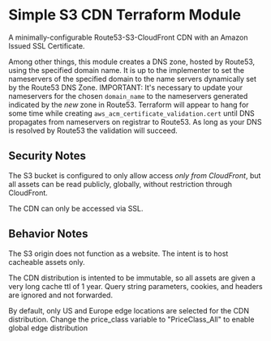 #  Simple S3 CDN Terraform Module

A minimally-configurable Route53-S3-CloudFront CDN with an Amazon Issued SSL Certificate.

Among other things, this module creates a DNS zone, hosted by Route53, using the specified domain name. It is up to the implementer to set the nameservers of the specified domain to the name servers dynamically set by the Route53 DNS Zone. IMPORTANT: It's necessary to update your nameservers for the chosen `domain_name` to the nameservers generated indicated by the _new_ zone in Route53. Terraform will appear to hang for some time while creating `aws_acm_certificate_validation.cert` until DNS propagates from nameservers on registrar to Route53. As long as your DNS is resolved by Route53 the validation will succeed.

## Security Notes

The S3 bucket is configured to only allow access _only from CloudFront_, but all assets can be read publicly, globally, without restriction through CloudFront.

The CDN can only be accessed via SSL.

## Behavior Notes

The S3 origin does not function as a website. The intent is to host cacheable assets only.

The CDN distribution is intented to be immutable, so all assets are given a very long cache ttl of 1 year. Query string parameters, cookies, and headers are ignored and not forwarded.

By default, only US and Europe edge locations are selected for the CDN distribution. Change the price_class variable to "PriceClass_All" to enable global edge distribution
